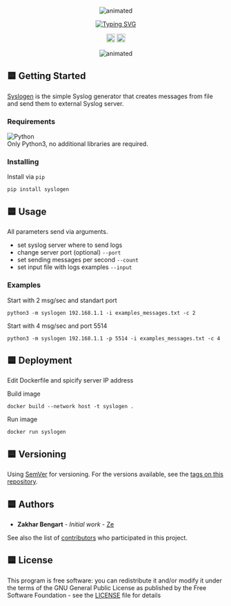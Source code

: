 <p align="center">
  <img src="https://user-images.githubusercontent.com/101948294/216656237-a8f4f931-c9da-496e-9c65-b28c5b34caa4.png" alt="animated" />
</p>

<p align="center">

  <a href="https://git.io/typing-svg">
    <img src="https://readme-typing-svg.herokuapp.com?font=Fira+Code&weight=600&pause=1000&color=0A7AFF&center=true&width=435&lines=+The+simplest+syslog+generator." alt="Typing SVG" />
  </a>

</p>

<p align="center">
  <img src="https://img.shields.io/badge/version-1.1-blue" height="20"/>
  <img src="https://img.shields.io/badge/python-3.11-blue" height="20"/>
</p>

<p align="center">
  <img src="https://user-images.githubusercontent.com/101948294/216656246-f32e5d5d-8346-417e-a651-c5f945a1172b.gif" alt="animated" />
</p>


## :blue_square: Getting Started

[Syslogen](https://github.com/zakharb/syslogen) is the simple Syslog generator that creates messages from file and send them to external Syslog server.  

### Requirements

![Python](https://img.shields.io/badge/python-3670A0?style=for-the-badge&logo=python&logoColor=ffdd54)  
Only Python3, no additional libraries are required.

### Installing

Install via `pip`
```
pip install syslogen
```

## :blue_square: Usage

All parameters send via arguments. 
- set syslog server where to send logs
- change server port (optional) `--port` 
- set sending messages per second `--count`
- set input file with logs examples `--input`  

### Examples

Start with 2 msg/sec and standart port

```
python3 -m syslogen 192.168.1.1 -i examples_messages.txt -c 2
```

Start with 4 msg/sec and port 5514
```
python3 -m syslogen 192.168.1.1 -p 5514 -i examples_messages.txt -c 4
```

## :blue_square: Deployment

Edit Dockerfile and spicify server IP address

Build image
```
docker build --network host -t syslogen .
```

Run image
```
docker run syslogen
```
## :blue_square: Versioning

Using [SemVer](http://semver.org/) for versioning. For the versions available, see the [tags on this repository](https://github.com/zakharb/syslogen/tags). 

## :blue_square: Authors

* **Zakhar Bengart** - *Initial work* - [Ze](https://github.com/zakharb)

See also the list of [contributors](https://github.com/zakharb/syslogen/contributors) who participated in this project.

## :blue_square: License

This program is free software: you can redistribute it and/or modify it under the terms of the GNU General Public License as published by the Free Software Foundation - see the [LICENSE](LICENSE) file for details

